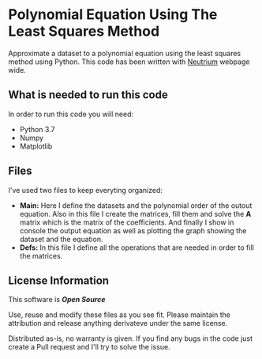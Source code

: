 # Polynomial Equation Using The Least Squares Method
Approximate a dataset to a polynomial equation using the least squares method using Python. 
This code has been written with [Neutrium](https://neutrium.net/mathematics/least-squares-fitting-of-a-polynomial/) webpage wide.

## What is needed to run this code
In order to run this code you will need:
- Python 3.7
- Numpy
- Matplotlib

## Files
I've used two files to keep everyting organized:
- **Main:** Here I define the datasets and the polynomial order of the outout equation. Also in this file I create the matrices, fill them and solve the **A** matrix which is the matrix of the coefficients. And finally I show in console the output equation as well as plotting the graph showing the dataset and the equation.
- **Defs:** In this file I define all the operations that are needed in order to fill the matrices.

## License Information
This software is **_Open Source_**

Use, reuse and modify these files as you see fit. Please maintain the attribution and release anything derivateve under the same license.

Distributed as-is, no warranty is given. If you find any bugs in the code just create a Pull request and I'll try to solve the issue.
